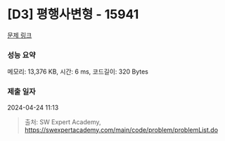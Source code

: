 # [D3] 평행사변형 - 15941 

[문제 링크](https://swexpertacademy.com/main/code/problem/problemDetail.do?contestProbId=AYVgOZEKOpcDFAQK) 

### 성능 요약

메모리: 13,376 KB, 시간: 6 ms, 코드길이: 320 Bytes

### 제출 일자

2024-04-24 11:13



> 출처: SW Expert Academy, https://swexpertacademy.com/main/code/problem/problemList.do